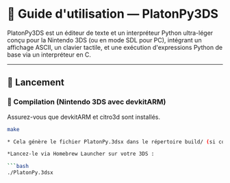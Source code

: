 # 📘 Guide d'utilisation — PlatonPy3DS

PlatonPy3DS est un éditeur de texte et un interpréteur Python ultra-léger conçu pour la Nintendo 3DS (ou en mode SDL pour PC), intégrant un affichage ASCII, un clavier tactile, et une exécution d'expressions Python de base via un interpréteur en C.

---

## 🚀 Lancement

### 🧱 Compilation (Nintendo 3DS avec devkitARM)

Assurez-vous que devkitARM et citro3d sont installés.

```bash
make

* Cela génère le fichier PlatonPy.3dsx dans le répertoire build/ (si configuré).

*Lancez-le via Homebrew Launcher sur votre 3DS :

```bash
./PlatonPy.3dsx

